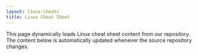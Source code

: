 ```yaml
---
layout: linux-cheats
title: Linux Cheat Sheet
---
```


This page dynamically loads Linux cheat sheet content from our repository. The content below is automatically updated whenever the source repository changes. 